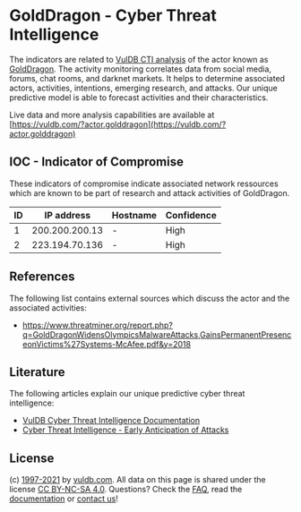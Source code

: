 # GoldDragon - Cyber Threat Intelligence

The indicators are related to [VulDB CTI analysis](https://vuldb.com/?doc.cti) of the actor known as [GoldDragon](https://vuldb.com/?actor.golddragon). The activity monitoring correlates data from social media, forums, chat rooms, and darknet markets. It helps to determine associated actors, activities, intentions, emerging research, and attacks. Our unique predictive model is able to forecast activities and their characteristics.

Live data and more analysis capabilities are available at [https://vuldb.com/?actor.golddragon](https://vuldb.com/?actor.golddragon)

## IOC - Indicator of Compromise

These indicators of compromise indicate associated network ressources which are known to be part of research and attack activities of GoldDragon.

ID | IP address | Hostname | Confidence
-- | ---------- | -------- | ----------
1 | 200.200.200.13 | - | High
2 | 223.194.70.136 | - | High

## References

The following list contains external sources which discuss the actor and the associated activities:

* https://www.threatminer.org/report.php?q=GoldDragonWidensOlympicsMalwareAttacks,GainsPermanentPresenceonVictims%27Systems-McAfee.pdf&y=2018

## Literature

The following articles explain our unique predictive cyber threat intelligence:

* [VulDB Cyber Threat Intelligence Documentation](https://vuldb.com/?doc.cti)
* [Cyber Threat Intelligence - Early Anticipation of Attacks](https://www.scip.ch/en/?labs.20201022)

## License

(c) [1997-2021](https://vuldb.com/?doc.changelog) by [vuldb.com](https://vuldb.com/?doc.about). All data on this page is shared under the license [CC BY-NC-SA 4.0](https://creativecommons.org/licenses/by-nc-sa/4.0/). Questions? Check the [FAQ](https://vuldb.com/?doc.faq), read the [documentation](https://vuldb.com/?doc) or [contact us](https://vuldb.com/?contact)!
